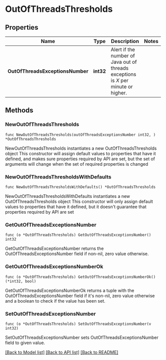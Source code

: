 # OutOfThreadsThresholds

## Properties

Name | Type | Description | Notes
------------ | ------------- | ------------- | -------------
**OutOfThreadsExceptionsNumber** | **int32** | Alert if the number of Java out of threads exceptions is *X* per minute or higher. | 

## Methods

### NewOutOfThreadsThresholds

`func NewOutOfThreadsThresholds(outOfThreadsExceptionsNumber int32, ) *OutOfThreadsThresholds`

NewOutOfThreadsThresholds instantiates a new OutOfThreadsThresholds object
This constructor will assign default values to properties that have it defined,
and makes sure properties required by API are set, but the set of arguments
will change when the set of required properties is changed

### NewOutOfThreadsThresholdsWithDefaults

`func NewOutOfThreadsThresholdsWithDefaults() *OutOfThreadsThresholds`

NewOutOfThreadsThresholdsWithDefaults instantiates a new OutOfThreadsThresholds object
This constructor will only assign default values to properties that have it defined,
but it doesn't guarantee that properties required by API are set

### GetOutOfThreadsExceptionsNumber

`func (o *OutOfThreadsThresholds) GetOutOfThreadsExceptionsNumber() int32`

GetOutOfThreadsExceptionsNumber returns the OutOfThreadsExceptionsNumber field if non-nil, zero value otherwise.

### GetOutOfThreadsExceptionsNumberOk

`func (o *OutOfThreadsThresholds) GetOutOfThreadsExceptionsNumberOk() (*int32, bool)`

GetOutOfThreadsExceptionsNumberOk returns a tuple with the OutOfThreadsExceptionsNumber field if it's non-nil, zero value otherwise
and a boolean to check if the value has been set.

### SetOutOfThreadsExceptionsNumber

`func (o *OutOfThreadsThresholds) SetOutOfThreadsExceptionsNumber(v int32)`

SetOutOfThreadsExceptionsNumber sets OutOfThreadsExceptionsNumber field to given value.



[[Back to Model list]](../README.md#documentation-for-models) [[Back to API list]](../README.md#documentation-for-api-endpoints) [[Back to README]](../README.md)


